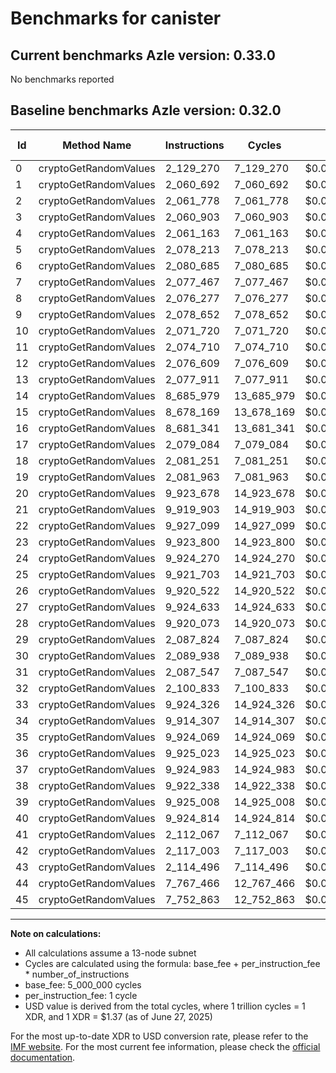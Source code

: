 # Benchmarks for canister

## Current benchmarks Azle version: 0.33.0

No benchmarks reported

## Baseline benchmarks Azle version: 0.32.0

| Id  | Method Name           | Instructions | Cycles     | USD           | USD/Million Calls |
| --- | --------------------- | ------------ | ---------- | ------------- | ----------------- |
| 0   | cryptoGetRandomValues | 2_129_270    | 7_129_270  | $0.0000097671 | $9.76             |
| 1   | cryptoGetRandomValues | 2_060_692    | 7_060_692  | $0.0000096731 | $9.67             |
| 2   | cryptoGetRandomValues | 2_061_778    | 7_061_778  | $0.0000096746 | $9.67             |
| 3   | cryptoGetRandomValues | 2_060_903    | 7_060_903  | $0.0000096734 | $9.67             |
| 4   | cryptoGetRandomValues | 2_061_163    | 7_061_163  | $0.0000096738 | $9.67             |
| 5   | cryptoGetRandomValues | 2_078_213    | 7_078_213  | $0.0000096972 | $9.69             |
| 6   | cryptoGetRandomValues | 2_080_685    | 7_080_685  | $0.0000097005 | $9.70             |
| 7   | cryptoGetRandomValues | 2_077_467    | 7_077_467  | $0.0000096961 | $9.69             |
| 8   | cryptoGetRandomValues | 2_076_277    | 7_076_277  | $0.0000096945 | $9.69             |
| 9   | cryptoGetRandomValues | 2_078_652    | 7_078_652  | $0.0000096978 | $9.69             |
| 10  | cryptoGetRandomValues | 2_071_720    | 7_071_720  | $0.0000096883 | $9.68             |
| 11  | cryptoGetRandomValues | 2_074_710    | 7_074_710  | $0.0000096924 | $9.69             |
| 12  | cryptoGetRandomValues | 2_076_609    | 7_076_609  | $0.0000096950 | $9.69             |
| 13  | cryptoGetRandomValues | 2_077_911    | 7_077_911  | $0.0000096967 | $9.69             |
| 14  | cryptoGetRandomValues | 8_685_979    | 13_685_979 | $0.0000187498 | $18.74            |
| 15  | cryptoGetRandomValues | 8_678_169    | 13_678_169 | $0.0000187391 | $18.73            |
| 16  | cryptoGetRandomValues | 8_681_341    | 13_681_341 | $0.0000187434 | $18.74            |
| 17  | cryptoGetRandomValues | 2_079_084    | 7_079_084  | $0.0000096983 | $9.69             |
| 18  | cryptoGetRandomValues | 2_081_251    | 7_081_251  | $0.0000097013 | $9.70             |
| 19  | cryptoGetRandomValues | 2_081_963    | 7_081_963  | $0.0000097023 | $9.70             |
| 20  | cryptoGetRandomValues | 9_923_678    | 14_923_678 | $0.0000204454 | $20.44            |
| 21  | cryptoGetRandomValues | 9_919_903    | 14_919_903 | $0.0000204403 | $20.44            |
| 22  | cryptoGetRandomValues | 9_927_099    | 14_927_099 | $0.0000204501 | $20.45            |
| 23  | cryptoGetRandomValues | 9_923_800    | 14_923_800 | $0.0000204456 | $20.44            |
| 24  | cryptoGetRandomValues | 9_924_270    | 14_924_270 | $0.0000204462 | $20.44            |
| 25  | cryptoGetRandomValues | 9_921_703    | 14_921_703 | $0.0000204427 | $20.44            |
| 26  | cryptoGetRandomValues | 9_920_522    | 14_920_522 | $0.0000204411 | $20.44            |
| 27  | cryptoGetRandomValues | 9_924_633    | 14_924_633 | $0.0000204467 | $20.44            |
| 28  | cryptoGetRandomValues | 9_920_073    | 14_920_073 | $0.0000204405 | $20.44            |
| 29  | cryptoGetRandomValues | 2_087_824    | 7_087_824  | $0.0000097103 | $9.71             |
| 30  | cryptoGetRandomValues | 2_089_938    | 7_089_938  | $0.0000097132 | $9.71             |
| 31  | cryptoGetRandomValues | 2_087_547    | 7_087_547  | $0.0000097099 | $9.70             |
| 32  | cryptoGetRandomValues | 2_100_833    | 7_100_833  | $0.0000097281 | $9.72             |
| 33  | cryptoGetRandomValues | 9_924_326    | 14_924_326 | $0.0000204463 | $20.44            |
| 34  | cryptoGetRandomValues | 9_914_307    | 14_914_307 | $0.0000204326 | $20.43            |
| 35  | cryptoGetRandomValues | 9_924_069    | 14_924_069 | $0.0000204460 | $20.44            |
| 36  | cryptoGetRandomValues | 9_925_023    | 14_925_023 | $0.0000204473 | $20.44            |
| 37  | cryptoGetRandomValues | 9_924_983    | 14_924_983 | $0.0000204472 | $20.44            |
| 38  | cryptoGetRandomValues | 9_922_338    | 14_922_338 | $0.0000204436 | $20.44            |
| 39  | cryptoGetRandomValues | 9_925_008    | 14_925_008 | $0.0000204473 | $20.44            |
| 40  | cryptoGetRandomValues | 9_924_814    | 14_924_814 | $0.0000204470 | $20.44            |
| 41  | cryptoGetRandomValues | 2_112_067    | 7_112_067  | $0.0000097435 | $9.74             |
| 42  | cryptoGetRandomValues | 2_117_003    | 7_117_003  | $0.0000097503 | $9.75             |
| 43  | cryptoGetRandomValues | 2_114_496    | 7_114_496  | $0.0000097469 | $9.74             |
| 44  | cryptoGetRandomValues | 7_767_466    | 12_767_466 | $0.0000174914 | $17.49            |
| 45  | cryptoGetRandomValues | 7_752_863    | 12_752_863 | $0.0000174714 | $17.47            |

---

**Note on calculations:**

- All calculations assume a 13-node subnet
- Cycles are calculated using the formula: base_fee + per_instruction_fee \* number_of_instructions
- base_fee: 5_000_000 cycles
- per_instruction_fee: 1 cycle
- USD value is derived from the total cycles, where 1 trillion cycles = 1 XDR, and 1 XDR = $1.37 (as of June 27, 2025)

For the most up-to-date XDR to USD conversion rate, please refer to the [IMF website](https://www.imf.org/external/np/fin/data/rms_sdrv.aspx).
For the most current fee information, please check the [official documentation](https://internetcomputer.org/docs/references/cycles-cost-formulas).
